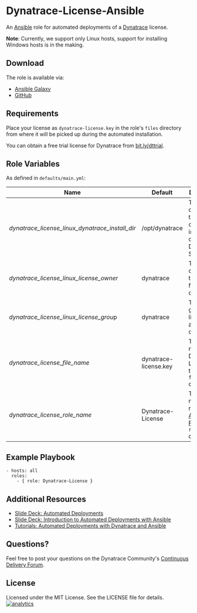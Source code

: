 # Dynatrace-License-Ansible

An [Ansible](http://www.ansible.com) role for automated deployments of a [Dynatrace](http://bit.ly/dttrial) license. 

**Note**: Currently, we support only Linux hosts, support for installing Windows hosts is in the making.

## Download

The role is available via:

- [Ansible Galaxy](https://galaxy.ansible.com/list#/roles/2626)
- [GitHub](https://github.com/Dynatrace/Dynatrace-License-Ansible)

## Requirements

Place your license as ```dynatrace-license.key``` in the role's ```files``` directory from where it will be picked up during the automated installation.

You can obtain a free trial license for Dynatrace from [bit.ly/dttrial](http://bit.ly/dttrial).

## Role Variables

As defined in ```defaults/main.yml```:

| Name                                            | Default               | Description |
|-------------------------------------------------|-----------------------|-------------|
| *dynatrace_license_linux_dynatrace_install_dir* | /opt/dynatrace        | The directory that contains an installation of the Dynatrace Server. |
| *dynatrace_license_linux_license_owner*         | dynatrace             | The file owner of the license file after deployment. |
| *dynatrace_license_linux_license_grou*p         | dynatrace             | The file group of the license file after deployment. |
| *dynatrace_license_file_name*                   | dynatrace-license.key | The file name of the Dynatrace License in the role's ```files``` directory. |
| *dynatrace_license_role_name*                   | Dynatrace-License     | The actual name of this role in an [Ansible Playbook's](http://docs.ansible.com/playbooks.html) ```roles``` directory. |

## Example Playbook

	- hosts: all
	  roles:
	    - { role: Dynatrace-License }

## Additional Resources

- [Slide Deck: Automated Deployments](http://slideshare.net/MartinEtmajer/automated-deployments-slide-share)
- [Slide Deck: Introduction to Automated Deployments with Ansible](http://www.slideshare.net/MartinEtmajer/introduction-to-automated-deployments-with-ansible)
- [Tutorials: Automated Deployments with Dynatrace and Ansible](https://community.compuwareapm.com/community/display/COE/Tutorials+on+Automated+Deployments#TutorialsonAutomatedDeployments-ansible)

## Questions?

Feel free to post your questions on the Dynatrace Community's [Continuous Delivery Forum](https://community.dynatrace.com/community/pages/viewpage.action?pageId=46628921).

## License

Licensed under the MIT License. See the LICENSE file for details.
[![analytics](https://www.google-analytics.com/collect?v=1&t=pageview&_s=1&dl=https%3A%2F%2Fgithub.com%2FdynaTrace&dp=%2FDynatrace-License-Ansible&dt=Dynatrace-License-Ansible&_u=Dynatrace~&cid=github.com%2FdynaTrace&tid=UA-54510554-5&aip=1)]()